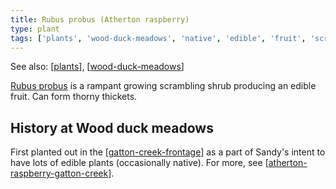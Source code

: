 ```yaml
---
title: Rubus probus (Atherton raspberry)
type: plant 
tags: ['plants', 'wood-duck-meadows', 'native', 'edible', 'fruit', 'scrambling shrub']
---
```


See also: [[plants]], [[wood-duck-meadows]]

[Rubus probus](https://en.wikipedia.org/wiki/Rubus_probus) is a rampant growing scrambling shrub producing an edible fruit. Can form thorny thickets.

## History at Wood duck meadows

First planted out in the [[gatton-creek-frontage]] as a part of Sandy's intent to have lots of edible plants (occasionally native). For more, see [[atherton-raspberry-gatton-creek]].

[//begin]: # "Autogenerated link references for markdown compatibility"
[plants]: plants "Plants"
[wood-duck-meadows]: ../wood-duck-meadows "Wood duck meadows"
[gatton-creek-frontage]: ../gatton-creek-frontage "Gatton creek frontage"
[atherton-raspberry-gatton-creek]: ../individual-plants/atherton-raspberry-gatton-creek "Atherton raspberry (Gatton Creek)"
[//end]: # "Autogenerated link references"